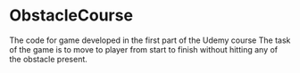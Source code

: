 # ObstacleCourse
The code for game developed in the first part of the Udemy course
The task of the game is to  move to player from start to finish without hitting any of the obstacle present. 
